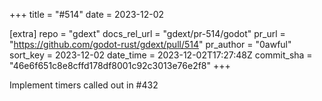 +++
title = "#514"
date = 2023-12-02

[extra]
repo = "gdext"
docs_rel_url = "gdext/pr-514/godot"
pr_url = "https://github.com/godot-rust/gdext/pull/514"
pr_author = "0awful"
sort_key = 2023-12-02
date_time = 2023-12-02T17:27:48Z
commit_sha = "46e6f651c8e8cffd178df8001c92c3013e76e2f8"
+++

Implement timers called out in #432
